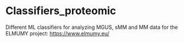 # Classifiers_proteomic
Different ML classifiers for analyzing MGUS, sMM and MM data for the ELMUMY project: https://www.elmumy.eu/
